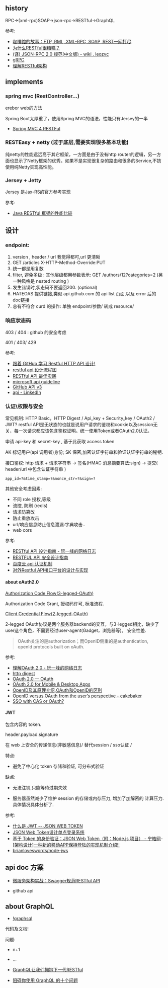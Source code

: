 ## history

RPC->(xml-rpc)SOAP->json-rpc->RESTful->GraphQL



参考:

- [咖啡馆的故事：FTP, RMI , XML-RPC, SOAP, REST一网打尽](https://mp.weixin.qq.com/s/OXIFJGSozoRWNaLhnD0wxw)
- [为什么RESTful很糟糕？](https://mp.weixin.qq.com/s/lmtcMxyOCGB11syWbG0e_g)
- [(译) JSON-RPC 2.0 规范(中文版) - wiki . leozvc](http://wiki.geekdream.com/Specification/json-rpc_2.0.html)
- [gRPC](https://www.infoq.cn/article/2015%2F03%2Fgrpc-google-http2-protobuf)
- [理解RESTful架构](http://www.ruanyifeng.com/blog/2011/09/restful.html)


## implements

### spring mvc (RestController...)

erebor web的方法

Spring Boot太厚重了，使用Spring MVC的语法，性能只有Jersey的一半

- [Spring MVC 4 RESTFul](https://blog.csdn.net/w605283073/article/details/51338765)

### RESTEasy + netty (过于底层,需要实现很多基本功能)
纯netty的性能远远高于其它框架，一方面是由于没有http router的逻辑，另一方面也显示了Netty框架的优秀。如果不是实现很复杂的路由和很多的Service,不妨使用纯Netty实现高性能。


### Jersey + Jetty
Jersey 是Jax-RS的官方参考实现


参考:

- [Java RESTful 框架的性能比较](https://mp.weixin.qq.com/s/QFjHgblbmVIUQfIz__BbGQ)



## 设计

### endpoint:

1. version , header / url 我觉得都可,url 更清晰
2.  GET /articles
    X-HTTP-Method-Override:PUT
3. 统一都是用复数
4. filter, 避免多级 : 其他层级都用参数表示: GET /authors/12?categories=2 (另一种风格是 nested routing )
5. 发生错误时,状态码不要返回200. (optional)
6. HATEOAS 提供链接,类似 api.github.com 的 api list 页面,以及 error 后的 doc链接
7. 总有不符合 curd 的操作: 单独 endpoint/参数/ 转成 resource/

### 响应状态码

403 / 404 : github 的安全考虑

401 / 403/ 429




参考:

- [跟着 GitHub 学习 Restful HTTP API 设计!](https://mp.weixin.qq.com/s/2CxmkPH4wQc8T_45n_vHlg)
- [restful api 设计流程图](http://mmbiz.qpic.cn/mmbiz/INlUsGVmMrAFfPl5qF8DHibSGjOOaWz0pSzWrRNnPLUbsm9HATqJFYMB5gE2pAtPVw1lvGNs4zQKYmGia6uDlfTA/640?wx_fmt=png&tp=webp&wxfrom=5&wx_lazy=1&wx_co=1)
- [RESTful API 最佳实践](https://mp.weixin.qq.com/s/kF3puRCM4cczVMwkQwIMqg)
- [microsoft api guideline](https://github.com/Microsoft/api-guidelines/blob/master/Guidelines.md)
- [GitHub API v3](https://developer.github.com/v3/)
- [api - LinkedIn](https://docs.microsoft.com/en-us/linkedin/shared/authentication/client-credentials-flow?context=linkedin/context)

### 认证\权限与安全

常见机制: HTTP Basic，HTTP Digest  / Api_key + Security_key /  OAuth2 / JWT?
restful API是无状态的也就是说用户请求的鉴权和cookie以及session无关，每一次请求都应该包含鉴权证明。统一使用Token或者OAuth2.0认证。

申请 api-key 和  secret-key , 基于此获取 access token

AK 标记用户(api 调用者)身份; SK 保密,加密认证字符串和验证认证字符串的秘钥.

接口鉴权:
http 请求 + 请求字符串 -> 签名(HMAC 消息摘要算法:sign) -> 提交( header/url 中包含认证字符串 )
```
app_id=?&time_stamp=?&nonce_str=?&sign=?
```

其他安全考虑因素:

- 不同 role 授权,等级
- 流控, 防刷 (redis)
- 请求防篡改
- 防止重放攻击
- url/响应信息防止信息泄漏:字典攻击..
- web cors

参考:

- [RESTful API 设计指南 - 阮一峰的网络日志](http://www.ruanyifeng.com/blog/2014/05/restful_api.html)
- [RESTFUL API 安全设计指南](https://mp.weixin.qq.com/s/RS139g-3icC-_OEoU3c2ww)
- [百度云 api 认证机制](https://cloud.baidu.com/doc/BCC/API.html#.E6.8E.92.E7.89.88.E7.BA.A6.E5.AE.9A)
- [对外Restful API接口平台的设计与实现](https://mp.weixin.qq.com/s/HNVfFigkX4pt9epgiTzAhA)


#### about oAuth2.0

[Authorization Code Flow(3-legged-OAuth)](https://docs.microsoft.com/en-us/linkedin/shared/authentication/authorization-code-flow?context=linkedin/context)

Authorization Code Grant, 授权码许可, 标准流程.

[Client Credential Flow(2-legged-OAuth)](https://docs.microsoft.com/en-us/linkedin/shared/authentication/client-credentials-flow?context=linkedin/context)

2-legged OAuth协议是两个服务器backend的交互，与3-legged相比，缺少了user这个角色，不需要经过user-agent(Gadget，浏览器等)。
安全性差.

> OAuth关注的是authorization；而OpenID侧重的是authentication, openId protocols built on oAuth.


参考:

- [理解OAuth 2.0 - 阮一峰的网络日志](http://www.ruanyifeng.com/blog/2014/05/oauth_2_0.html)
- [http digest](https://www.jianshu.com/p/18fb07f2f65e)
- [OAuth 2.0 &mdash; OAuth](https://oauth.net/2/)
- [OAuth 2.0 for Mobile & Desktop Apps](https://developers.google.com/identity/protocols/OAuth2InstalledApp)
- [OpenID及其原理介绍,OAuth和OpenID的区别](https://blog.csdn.net/xcjing/article/details/73826889)
- [OpenID versus OAuth from the user&#8217;s perspective - cakebaker](http://cakebaker.42dh.com/2008/04/01/openid-versus-oauth-from-the-users-perspective/)
- [SSO with CAS or OAuth?](https://stackoverflow.com/questions/2033026/sso-with-cas-or-oauth)

#### JWT
包含内容的 token.


header.payload.signature

在 web 上安全的传递信息(非敏感信息)/ 替代session / sso认证 /

特点:

- 避免了中心化 token 存储和验证, 可分布式验证

缺点:
- 无法注销,只能等待过期失效

- 服务器虽然减少了维护 session 的存储或内存压力, 增加了加解密的 计算压力.具体情况具体分析了.




参考:
- [什么是 JWT  -- JSON WEB TOKEN](https://www.jianshu.com/p/576dbf44b2ae)
- [JSON Web Token设计单点登录系统](http://blog.leapoahead.com/2015/09/07/user-authentication-with-jwt/)
- [基于 Token 的身份验证：JSON Web Token（附：Node.js 项目） - 宁皓网](https://ninghao.net/blog/2834)- [[架构设计]一种新的移动APP保持登陆的实现机制介绍!!](http://www.sohu.com/a/151603260_733133)
- [brianloveswords/node-jws](https://github.com/brianloveswords/node-jws)
## api doc 方案

- [微服务架构实战：Swagger规范RESTful API](https://mp.weixin.qq.com/s/N54vIfUQaeTljkyWaV9ppA)

- github api


## about GraphQL


- [!graphsql](http://jerryblog-image.b0.upaiyun.com/blog/posts/backend-arch.png)

代码及文档!


问题:

- n+1
- ...

- [GraphQL让我们拥抱下一代RESTful](https://mp.weixin.qq.com/s/377njACyhY5hPrKTIRmB2Q)
- [阻碍你使用 GraphQL 的十个问题](http://jerryzou.com/posts/10-questions-about-graphql/)


